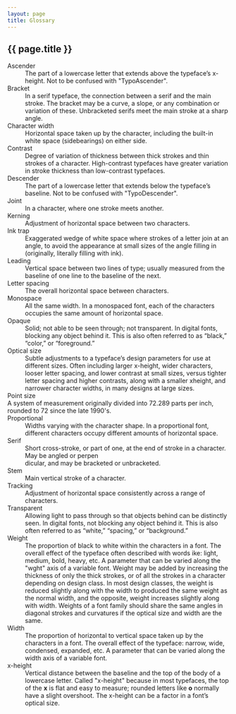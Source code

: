 ```yaml
---
layout: page
title: Glossary
---
```


## {{ page.title }}

<dl>

<dt id='ascender'>Ascender</dt>
<dd>The part of a lowercase letter that extends above the typeface’s x-height. Not to be confused with "TypoAscender". </dd>

<dt id='bracket'>Bracket</dt>
<dd>In a serif typeface, the connection between a serif and the main stroke. The bracket
may be a curve, a slope, or any combination or variation of these. Unbracketed serifs
meet the main stroke at a sharp angle.</dd>

<dt id='characterwidth'>Character width</dt>
<dd>Horizontal space taken up by the character, including the built-in white space
(sidebearings) on either side.</dd>

<dt id='contrast'>Contrast</dt>
<dd>Degree of variation of thickness between thick strokes and thin strokes of a character.
High-contrast typefaces have greater variation in stroke thickness than low-contrast
typefaces.</dd>

<dt id='descender'>Descender</dt>
<dd>The part of a lowercase letter that extends below the typeface’s baseline. Not to be confused with "TypoDescender".
</dd>

<dt id='joint'>Joint</dt>
<dd>In a character, where one stroke meets another.</dd>

<dt id='kerning'>Kerning</dt>
<dd>Adjustment of horizontal space between two characters.</dd>

<dt id='inktrap'>Ink trap</dt>
<dd>Exaggerated wedge of white space where strokes of a letter join at an angle, to avoid
the appearance at small sizes of the angle filling in (originally, literally filling with ink).</dd>

<dt id='leading'>Leading</dt>
<dd>Vertical space between two lines of type; usually measured from the baseline of one
line to the baseline of the next.</dd>

<dt id='letterspacing'>Letter spacing</dt>
<dd>The overall horizontal space between characters.</dd>

<dt id='monospace'>Monospace</dt>
<dd>All the same width. In a monospaced font, each of the characters occupies the same
amount of horizontal space.</dd>

<dt id='opaque'>Opaque</dt>
<dd>Solid; not able to be seen through; not transparent. In digital fonts, blocking any
object behind it. This is also often referred to as “black,” “color,” or “foreground.”</dd>

<dt id='opticalsize'>Optical size</dt>
<dd>Subtle adjustments to a typeface’s design parameters for use at different sizes. Often
including larger x-height, wider characters, looser letter spacing, and lower contrast at
small sizes, versus tighter letter spacing and higher contrasts, along with a smaller xheight,
and narrower character widths, in many designs at large sizes.</dd>

<dt id='pointsize'>Point size</dt>
A system of measurement originally divided into 72.289 parts per inch, rounded to 72 since the late 1990's.

<dt id='proportional'>Proportional</dt>
<dd>Widths varying with the character shape. In a proportional font, different
characters occupy different amounts of horizontal space.</dd>

<dt id='serif'>Serif</dt>
<dd>Short cross-stroke, or part of one, at the end of stroke in a character. May be angled
or perpen<dd>dicular, and may be bracketed or unbracketed.</dd>

<dt id='stem'>Stem</dt>
<dd>Main vertical stroke of a character.</dd>

<dt id='tracking'>Tracking</dt>
<dd>Adjustment of horizontal space consistently across a range of characters.</dd>

<dt id='transparent'>Transparent</dt>
<dd>Allowing light to pass through so that objects behind can be distinctly seen. In digital
fonts, not blocking any object behind it. This is also often referred to as “white,”
“spacing,” or “background.”</dd>

<dt id='weight'>Weight</dt>
<dd>The proportion of black to white within the characters in a font. The overall effect of the typeface often described with words ike: light, medium, bold, heavy, etc. A parameter that can be varied along the "wght" axis of a variable font. Weight may be added by increasing the thickness of only the thick strokes, or of all the strokes in a character depending on design class. In most design classes, the weight is reduced slightly along with the width to produced the same weight as the normal width, and the opposite, weight increases slightly along with width.  Weights of a font family should share the same angles in diagonal strokes and curvatures if the optical size and width are the same.</dd>

<dt id='width'>Width</dt>
<dd>The proportion of horizontal to vertical space taken up by the characters in a font. The
overall effect of the typeface: narrow, wide, condensed, expanded, etc. A parameter
that can be varied along the width axis of a variable font.</dd>

<dt id='xheight'>x-height</dt>
<dd>Vertical distance between the baseline and the top of the body of a lowercase letter.
Called "x-height" because in most typefaces, the top of the <b>x</b> is flat and easy to
measure; rounded letters like <b>o</b> normally have a slight overshoot. The x-height can be
a factor in a font’s optical size.</dd>
